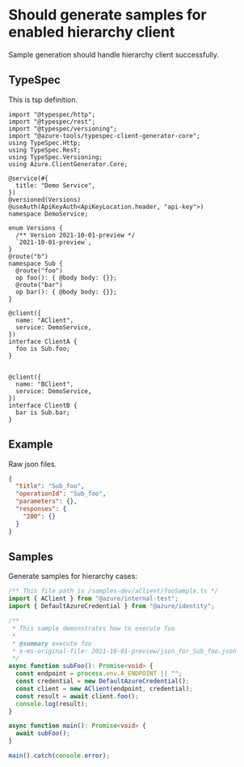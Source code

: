 # Should generate samples for enabled hierarchy client

Sample generation should handle hierarchy client successfully.

## TypeSpec

This is tsp definition.

```tsp
import "@typespec/http";
import "@typespec/rest";
import "@typespec/versioning";
import "@azure-tools/typespec-client-generator-core";
using TypeSpec.Http;
using TypeSpec.Rest;
using TypeSpec.Versioning;
using Azure.ClientGenerator.Core;

@service(#{
  title: "Demo Service",
})
@versioned(Versions)
@useAuth(ApiKeyAuth<ApiKeyLocation.header, "api-key">)
namespace DemoService;

enum Versions {
  /** Version 2021-10-01-preview */
  `2021-10-01-preview`,
}
@route("b")
namespace Sub {
  @route("foo")
  op foo(): { @body body: {}};
  @route("bar")
  op bar(): { @body body: {}};
}

@client({
  name: "AClient",
  service: DemoService,
})
interface ClientA {
  foo is Sub.foo;
}


@client({
  name: "BClient",
  service: DemoService,
})
interface ClientB {
  bar is Sub.bar;
}
```

## Example

Raw json files.

```json for Sub_foo
{
  "title": "Sub_foo",
  "operationId": "Sub_foo",
  "parameters": {},
  "responses": {
    "200": {}
  }
}
```

## Samples

Generate samples for hierarchy cases:

```ts samples
/** This file path is /samples-dev/aClient/fooSample.ts */
import { AClient } from "@azure/internal-test";
import { DefaultAzureCredential } from "@azure/identity";

/**
 * This sample demonstrates how to execute foo
 *
 * @summary execute foo
 * x-ms-original-file: 2021-10-01-preview/json_for_Sub_foo.json
 */
async function subFoo(): Promise<void> {
  const endpoint = process.env.A_ENDPOINT || "";
  const credential = new DefaultAzureCredential();
  const client = new AClient(endpoint, credential);
  const result = await client.foo();
  console.log(result);
}

async function main(): Promise<void> {
  await subFoo();
}

main().catch(console.error);
```
